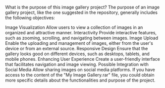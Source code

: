 What is the purpose of this image gallery project?
The purpose of an image gallery project, like the one suggested in the repository, generally includes the following objectives:

Image Visualization
Allow users to view a collection of images in an organized and attractive manner.
Interactivity
Provide interactive features, such as zooming, scrolling, and navigating between images.
Image Upload
Enable the uploading and management of images, either from the user's device or from an external source.
Responsive Design
Ensure that the gallery looks good on different devices, such as desktops, tablets, and mobile phones.
Enhancing User Experience
Create a user-friendly interface that facilitates navigation and image viewing.
Possible Integration with Social Media
Allow sharing images on social media platforms.
If you have access to the content of the "My Image Gallery.rar" file, you could obtain more specific details about the functionalities and purpose of the project.
